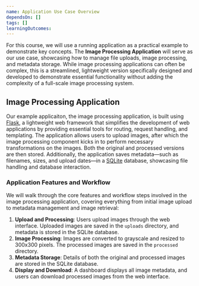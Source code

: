 ```yaml
---
name: Application Use Case Overview
dependsOn: []
tags: []
learningOutcomes:
---
```


For this course, we will use a running application as a practical example to demonstrate key concepts. The **Image Processing Application** will serve as our use case, showcasing how to manage file uploads, image processing, and metadata storage. While image processing applications can often be complex, this is a streamlined, lightweight version specifically designed and developed to demonstrate essential functionality without adding the complexity of a full-scale image processing system.

## Image Processing Application

Our example applicaiton, the image processing application, is built using [Flask](https://flask.palletsprojects.com/en/stable/), a lightweight web framework that simplifies the development of web applications by providing essential tools for routing, request handling, and templating. The application allows users to upload images, after which the image processing component kicks in to perform necessary transformations on the images. Both the original and processed versions are then stored. Additionally, the application saves metadata—such as filenames, sizes, and upload dates—in a [SQLite](https://www.sqlite.org/) database, showcasing file handling and database interaction. 

### Application Features and Workflow

We will walk through the core features and workflow steps involved in the image processing application, covering everything from initial image upload to metadata management and image retrieval:

1. **Upload and Processing**: Users upload images through the web interface. Uploaded images are saved in the `uploads` directory, and metadata is stored in the SQLite database.
2. **Image Processing**: Images are converted to grayscale and resized to 300x300 pixels. The processed images are saved in the `processed` directory.
3. **Metadata Storage**: Details of both the original and processed images are stored in the SQLite database.
4. **Display and Download**: A dashboard displays all image metadata, and users can download processed images from the web interface.
